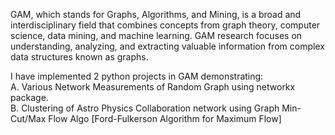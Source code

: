 GAM, which stands for Graphs, Algorithms, and Mining, is a broad and interdisciplinary field that combines concepts from graph theory, computer science, data mining, and machine learning. GAM research focuses on understanding, analyzing, and extracting valuable information from complex data structures known as graphs. 

I have implemented 2 python projects in GAM demonstrating:<br>
A. Various Network Measurements of Random Graph using networkx package.<br>
B. Clustering of Astro Physics Collaboration network using Graph Min-Cut/Max Flow Algo [Ford-Fulkerson Algorithm for Maximum Flow]
